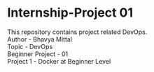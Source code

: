 # Internship-Project 01
This repository contains project related DevOps.
<br>
Author - Bhavya Mittal
<br>
Topic - DevOps
<br>
Beginner Project - 01
<br>
Project 1 - Docker at Beginner Level 


